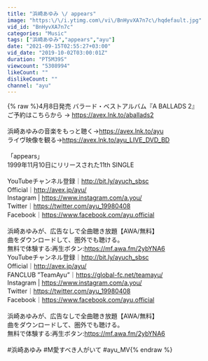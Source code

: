 ```yaml
---
title: "浜崎あゆみ \/ appears"
image: "https:\/\/i.ytimg.com\/vi\/BnHyvXA7n7c\/hqdefault.jpg"
vid_id: "BnHyvXA7n7c"
categories: "Music"
tags: ["浜崎あゆみ","appears","ayu"]
date: "2021-09-15T02:55:27+03:00"
vid_date: "2019-10-02T03:00:01Z"
duration: "PT5M39S"
viewcount: "5308994"
likeCount: ""
dislikeCount: ""
channel: "ayu"
---
```

{% raw %}4月8日発売 バラード・ベストアルバム『A BALLADS 2』<br />ご予約はこちらから → <a rel="nofollow" target="blank" href="https://avex.lnk.to/aballads2​​">https://avex.lnk.to/aballads2​​</a><br /><br />浜崎あゆみの音楽をもっと聴く→<a rel="nofollow" target="blank" href="https://avex.lnk.to/ayu">https://avex.lnk.to/ayu</a><br />ライヴ映像を観る→<a rel="nofollow" target="blank" href="https://avex.lnk.to/ayu_LIVE_DVD_BD">https://avex.lnk.to/ayu_LIVE_DVD_BD</a><br /><br />「appears」<br />1999年11月10日にリリースされた11th SINGLE<br /><br />YouTubeチャンネル登録｜<a rel="nofollow" target="blank" href="http://bit.ly/ayuch_sbsc">http://bit.ly/ayuch_sbsc</a><br />Official｜<a rel="nofollow" target="blank" href="http://avex.jp/ayu/">http://avex.jp/ayu/</a><br />Instagram | <a rel="nofollow" target="blank" href="https://www.instagram.com/a.you/">https://www.instagram.com/a.you/</a><br />Twitter｜<a rel="nofollow" target="blank" href="https://twitter.com/ayu_19980408">https://twitter.com/ayu_19980408</a><br />Facebook｜<a rel="nofollow" target="blank" href="https://www.facebook.com/ayu.official">https://www.facebook.com/ayu.official</a><br /><br />浜崎あゆみが、広告なしで全曲聴き放題【AWA/無料】<br />曲をダウンロードして、圏外でも聴ける。<br />無料で体験する:再生ボタン:<a rel="nofollow" target="blank" href="https://mf.awa.fm/2ybYNA6">https://mf.awa.fm/2ybYNA6</a><br />YouTubeチャンネル登録｜<a rel="nofollow" target="blank" href="http://bit.ly/ayuch_sbsc">http://bit.ly/ayuch_sbsc</a><br />Official｜<a rel="nofollow" target="blank" href="http://avex.jp/ayu/">http://avex.jp/ayu/</a><br />FANCLUB ”TeamAyu”｜<a rel="nofollow" target="blank" href="https://global-fc.net/teamayu/">https://global-fc.net/teamayu/</a><br />Instagram | <a rel="nofollow" target="blank" href="https://www.instagram.com/a.you/">https://www.instagram.com/a.you/</a><br />Twitter｜<a rel="nofollow" target="blank" href="https://twitter.com/ayu_19980408">https://twitter.com/ayu_19980408</a><br />Facebook｜<a rel="nofollow" target="blank" href="https://www.facebook.com/ayu.official">https://www.facebook.com/ayu.official</a><br /><br />浜崎あゆみが、広告なしで全曲聴き放題【AWA/無料】<br />曲をダウンロードして、圏外でも聴ける。<br />無料で体験する:再生ボタン:<a rel="nofollow" target="blank" href="https://mf.awa.fm/2ybYNA6">https://mf.awa.fm/2ybYNA6</a><br /><br />#浜崎あゆみ #M愛すべき人がいて #ayu_MV{% endraw %}
